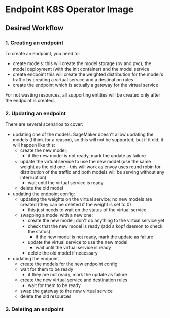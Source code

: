 # Endpoint K8S Operator Image

## Desired Workflow

### 1. Creating an endpoint

To create an endpoint, you need to:
- create models: this will create the model storage (pv and pvc), the model deployment (with the init container) and the model service
- create endpoint this will create the weighted distribution for the model's traffic by creating a virtual service and a destination rules
- create the endpoint which is actually a gateway for the virtual service

For not wasting resources, all supporting entities will be created only after the endpoint is created.

### 2. Updating an endpoint

There are several scenarios to cover:
- updating one of the models: SageMaker doesn't allow updating the models (I think for a reason), so this will not be supported; but if it did, it will happen like this:
    - create the new model;
        - if the new model is not ready, mark the update as failure
    - update the virtual service to use the new model (use the same weight as the old one - this will work as envoy uses round robin for distribution of the traffic and both models will be serving without any interruption)
        - wait until the virtual service is ready
    - delete the old model
- updating the endpoint config:
    - updating the weights on the virtual service; no new models are created (they can be deleted if the weight is set to 0)
        - this just needs to wait on the status of the virtual service
    - swapping a model with a new one:
        - create the new model; don't do anything to the virtual service yet
        - check that the new model is ready (add a kopf daemon to check the status)
            - if the new model is not ready, mark the update as failure
        - update the virtual service to use the new model
            - wait until the virtual service is ready
        - delete the old model if necessary
- updating the endpoint
    - create the models for the new endpoint config
    - wait for them to be ready
        - if they are not ready, mark the update as failure
    - create the new virtual service and destination rules
        - wait for them to be ready
    - swap the gateway to the new virtual service
    - delete the old resources


### 3. Deleting an endpoint